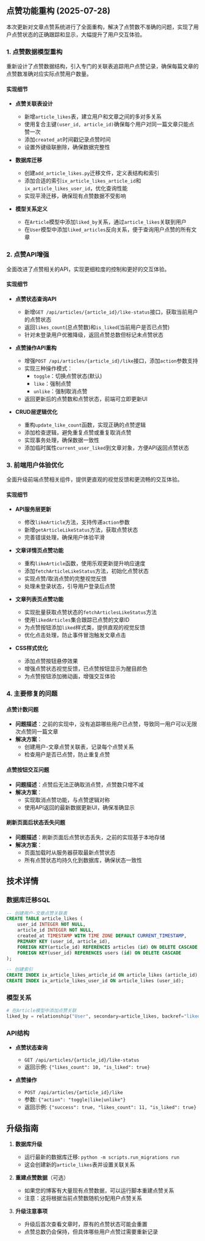 ## 点赞功能重构 (2025-07-28)

本次更新对文章点赞系统进行了全面重构，解决了点赞数不准确的问题，实现了用户点赞状态的正确跟踪和显示，大幅提升了用户交互体验。

### 1. 点赞数据模型重构

重新设计了点赞数据结构，引入专门的关联表追踪用户点赞记录，确保每篇文章的点赞数准确对应实际点赞用户数量。

#### 实现细节

- **点赞关联表设计**
  - 新增`article_likes`表，建立用户和文章之间的多对多关系
  - 使用复合主键`(user_id, article_id)`确保每个用户对同一篇文章只能点赞一次
  - 添加`created_at`时间戳记录点赞时间
  - 设置外键级联删除，确保数据完整性

- **数据库迁移**
  - 创建`add_article_likes.py`迁移文件，定义表结构和索引
  - 添加合适的索引`ix_article_likes_article_id`和`ix_article_likes_user_id`，优化查询性能
  - 实现平滑迁移，确保现有点赞数据不受影响
  
- **模型关系定义**
  - 在`Article`模型中添加`liked_by`关系，通过`article_likes`关联到用户
  - 在`User`模型中添加`liked_articles`反向关系，便于查询用户点赞的所有文章

### 2. 点赞API增强

全面改进了点赞相关的API，实现更细粒度的控制和更好的交互体验。

#### 实现细节

- **点赞状态查询API**
  - 新增`GET /api/articles/{article_id}/like-status`接口，获取当前用户的点赞状态
  - 返回`likes_count`(总点赞数)和`is_liked`(当前用户是否已点赞)
  - 针对未登录用户优雅降级，返回点赞总数但标记未点赞状态

- **点赞操作API重构**
  - 增强`POST /api/articles/{article_id}/like`接口，添加`action`参数支持
  - 实现三种操作模式：
    - `toggle`：切换点赞状态(默认)
    - `like`：强制点赞
    - `unlike`：强制取消点赞
  - 返回更新后的点赞数和点赞状态，前端可立即更新UI

- **CRUD层逻辑优化**
  - 重构`update_like_count`函数，实现正确的点赞逻辑
  - 添加检查逻辑，避免重复点赞或重复取消点赞
  - 实现事务处理，确保数据一致性
  - 添加临时属性`current_user_liked`到文章对象，方便API返回点赞状态

### 3. 前端用户体验优化

全面升级前端点赞相关组件，提供更直观的视觉反馈和更流畅的交互体验。

#### 实现细节

- **API服务层更新**
  - 修改`likeArticle`方法，支持传递`action`参数
  - 新增`getArticleLikeStatus`方法，获取点赞状态
  - 完善错误处理，确保用户体验平滑

- **文章详情页点赞功能**
  - 重构`likeArticle`函数，使用乐观更新提升响应速度
  - 添加`fetchArticleLikeStatus`方法，初始化点赞状态
  - 实现点赞/取消点赞的完整视觉反馈
  - 处理未登录状态，引导用户登录后点赞

- **文章列表页点赞功能**
  - 实现批量获取点赞状态的`fetchArticlesLikeStatus`方法
  - 使用`likedArticles`集合跟踪已点赞的文章ID
  - 为点赞按钮添加`liked`样式类，提供直观的视觉反馈
  - 优化点击处理，防止事件冒泡触发文章点击

- **CSS样式优化**
  - 添加点赞按钮悬停效果
  - 增强点赞状态视觉反馈，已点赞按钮显示为醒目颜色
  - 为点赞按钮添加微动画，增强交互体验

### 4. 主要修复的问题

#### 点赞计数问题

- **问题描述**：之前的实现中，没有追踪哪些用户已点赞，导致同一用户可以无限次点赞同一篇文章
- **解决方案**：
  - 创建用户-文章点赞关联表，记录每个点赞关系
  - 检查用户是否已点赞，防止重复点赞

#### 点赞按钮交互问题

- **问题描述**：点赞后无法正确取消点赞，点赞数只增不减
- **解决方案**：
  - 实现取消点赞功能，与点赞逻辑对称
  - 使用API返回的最新数据更新UI，确保准确显示

#### 刷新页面后状态丢失问题

- **问题描述**：刷新页面后点赞状态丢失，之前的实现基于本地存储
- **解决方案**：
  - 页面加载时从服务器获取最新点赞状态
  - 所有点赞状态均持久化到数据库，确保状态一致性

## 技术详情

### 数据库迁移SQL

```sql
-- 创建用户-文章点赞关联表
CREATE TABLE article_likes (
    user_id INTEGER NOT NULL, 
    article_id INTEGER NOT NULL, 
    created_at TIMESTAMP WITH TIME ZONE DEFAULT CURRENT_TIMESTAMP, 
    PRIMARY KEY (user_id, article_id), 
    FOREIGN KEY(article_id) REFERENCES articles (id) ON DELETE CASCADE, 
    FOREIGN KEY(user_id) REFERENCES users (id) ON DELETE CASCADE
);

-- 创建索引
CREATE INDEX ix_article_likes_article_id ON article_likes (article_id);
CREATE INDEX ix_article_likes_user_id ON article_likes (user_id);
```

### 模型关系

```python
# 在Article模型中添加点赞关联
liked_by = relationship("User", secondary=article_likes, backref="liked_articles")
```

### API结构

- **点赞状态查询**
  - `GET /api/articles/{article_id}/like-status`
  - 返回示例: `{"likes_count": 10, "is_liked": true}`

- **点赞操作**
  - `POST /api/articles/{article_id}/like`
  - 参数: `{"action": "toggle|like|unlike"}`
  - 返回示例: `{"success": true, "likes_count": 11, "is_liked": true}`

## 升级指南

1. **数据库升级**
   - 运行最新的数据库迁移: `python -m scripts.run_migrations run`
   - 这会创建新的`article_likes`表并设置关联关系

2. **重建点赞数据**（可选）
   - 如果您的博客有大量现有点赞数据，可以运行脚本重建点赞关系
   - 注意：这将根据当前点赞数随机分配用户点赞关系

3. **升级注意事项**
   - 升级后首次查看文章时，原有的点赞状态可能会重置
   - 点赞总数仍会保持，但具体哪些用户点赞过需要重新记录 
 